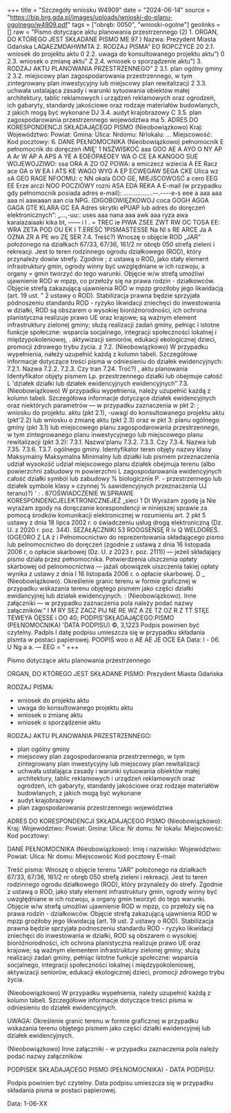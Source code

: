 +++
title = "Szczegóły wniosku W4909"
date = "2024-06-14"
source = "https://bip.brg.gda.pl/images/uploads/wnioski-do-planu-ogolnego/w4909.pdf"
tags = ["obręb: 0050", "wnioski-ogolne"]
geolinks = []
raw = "Pismo dotyczące aktu planowania przestrzennego (2)  1. ORGAN, DO KTÓREGO JEST SKŁADANE PISMO  ME 97 )  Nazwa: Prezydent Miasta Gdańska LAQAEZMDAHWMTA 2. RODZAJ PISMA” EO ROPCZYCE 20 2.1. wniosek do projektu aktu 0 2.2. uwaga do konsultowanego projektu aktu”) 0 2.3. wniosek o zmianę aktu” Z 2.4. wniosek o sporządzenie aktu”) 3. RODZAJ AKTU PLANOWANIA PRZESTRZENNEGO” 2 3.1. plan ogólny gminy 2 3.2. miejscowy plan zagospodarowania przestrzennego, w tym zintegrowany plan inwestycyjny lub miejscowy plan rewitalizacji 2 3.3. uchwała ustalająca zasady i warunki sytuowania obiektów małej architektury, tablic reklamowych i urządzeń reklamowych oraz ogrodzeń, ich gabaryty, standardy jakościowe oraz rodzaje materiałów budowlanych, z jakich mogą być wykonane DJ 3.4. audyt krajobrazowy C 3.5. plan zagospodarowania przestrzennego województwa ma  5. ADRES DO KORESPONDENCJI SKŁADAJĄCEGO PISMO (Nieobowiązkowo) Kraj: Województwo: Powiat: Gmina: Ulica: Nrdomu:  Nrlokalu: ... Miejscowość: Kod pocztowy: 6. DANE PEŁNOMOCNIKA (Nieobowiązkowo)  pełnomocnik E pełnomocnik do doręczeń iMIĘ' 1 NSŻWISKOĆ aaa GOO AE A AYO O NY AP A Ar W AP A APS A YE A EOEÓPAEOEY WA O CE EA KANGOO SUE WOJEWOJZIWO: ssa ORA A ZO OZ POWA: a emiczecz wziecia A EE Racz ace GA o W EA I ATS KE WAGO WYG A EP ECWEGAW SEGA CKE Ulica wz sA GEO RAGE NFOOMU: c NN okala GOO GE, MIEJSCOWOSĆ a cero EEG EE Erze arczi NOO POCZIÓWY rozni ASA EDA REKA A E-mail (w przypadku gdy pełnomocnik posiada adres e-mail): .................--.----e-s eee a aaa aaa aaa ni aawaaan aan cia NPG. (DIGOBOWIĘZKOWOJ coca GOGH AGGA GAGA GTE KLARA GC EA Adres skrytki ePUAP lub adres do doręczeń elektronicznych”: „...,-uu:: uses aaa nana aaa awk aaa ryza awa karaiazaiaaki kika  bt, —— i  I . = TREC ie PIWA ZSEE ZWT RW OC TOSA EE: WRA ZETA POD OU EK I T.EREŚĆ 1PISMASTESSE Na NI s RE ARCE Ja A OZNA ZR A PE wo ZĘ SER 7.4. Treść?) Wnoszę o objęcie ROD „JAR” położonego na działkach 67/33, 67/36, 161/2 nr obręb 050 strefą  zieleni i rekreacji. Jest to teren rodzinnego ogrodu działkowego (ROD), który przynależy dowiw strefy. Zgodnie  ; z ustawą o ROD, jako stały element infrastruktury gmin, ogrody winny być uwzględniane w ich rozwoju, a organy = gmin tworzyć do tego warunki. Objęcie w/w strefą umożliwi ujawnienie ROD w mpzp, co przełoży się na prawa rodzin - działkowców. Objęcie strefą zakazującą ujawnienia ROD w mpzp groziłoby jego likwidacją (art. 19 ust. ” 2 ustawy o ROD). Stabilizacja prawna będzie sprzyjała pódnoszeniu standardu ROD - ryzyko likwidacji zniechęci do inwestowania w działki, ROD są obszarem o wysokiej bioróżnorodności, ich ochrona planistyczna realizuje prawo UE oraz krajowe; są ważnym element infrastruktury zielonej gminy; służą realizacji zadań gminy, pełniąc i  istotne funkcje społeczne: wsparcia socjalnego, integracji społeczności lokalnej i międzypokoleniowej, . aktywizacji seniorów, edukacji ekologicznej dzieci, promocji zdrowego trybu życia. z 7.2. (Nieobowiązkowo) W przypadku wypełnienia, nałeży uzupełnić każdą z kolumn tabeli. Szczegółowe informacje dotyczące treści pisma w odniesieniu do działek ewidencyjnych: 7.2.1. Nazwa 7.2.2. 7.2.3. Czy tran 7.24. Troć?) , aktu planowania Identyfikator objęty pismem Lp.  przestrzennego działki lub obejmuje całość L 'działek działki lub działek ewidencyjnych ewidencyjnych”  7.3. (Nieobowiązkowo) W przypadku wypełnienia, należy uzupełnić każdą z kolumn tabeli. Szczegółowa informacje dotyczące działek ewidencyjnych oraz niektórych parametrów — w przypadku zaznaczenia w pkt 2: ; wniosku do projektu. aktu (pkt 2.1), -uwagi do konsultowanego projektu aktu (pkt'2.2) lub wniosku o zmianę  aktu (pkt 2.3) oraz w pkt 3: planu ogólnego gminy (pkt 3.1) lub miejscowego planu zagospodarowania przestrzennego, w tym zintegrowanego planu inwestycyjnego lub miejscowego planu rewitalizacji (pkt 3.2): 7.3.1. Nazwa'planu 7.3.2. 7.3.3. Czy  7.3.4. Nazwa lub 7.35. 7.3.6. T3.7. ogólnego gminy. Identyfikator teren objęty nazwy klasy Maksymalny Maksymalna Minimalny  lub działki lub pismem przeznaczenia udział wysokość udział  miejscowego planu działek obejmuja terenu (albo powierzchni  zabudowy m  powierzchni L zagospodarowania  ewidencyjnych całość działki symbol lub zabudowy % biologicznie P.  - przestrzennego  lub działek symbole klasy » czynnej % sawidencyjnych przeznaczenia UJ teranu)?) ' : . 87OŚWIADCZENIE W.SPRAWIE KORESPONDEŃCJELEKTRONICZNEJEŹ „sieci 1 DI Wyrażam zgodę ja Nie wyrażam zgody na doręczanie korespondencji w niniejszej sprawie za pomocą środków komunikacji elektronicznej w rozumieniu  art. 2 pkt 5 ustawy z dnia 18 lipca 2002 r. o świadczeniu usług drogą elektroniczną (Dz. U. z 2020 r. poz. 344). SEZAŁĄCZNIKI 53 ROÓGSEŃSĘ R iv Q WELDOREŚ. (OGEÓRO Z LA ż i Pełnomocnictwo do reprezentowania składającego pismo lub pelnomocnictwo do doręczeń (zgodnie z ustawą z dnia 16 listopada 2006 r, o opłacie skarbowej (Dz. U. z 2023 r. poz. 2111)) — jeżeli składający pismo działa przez pełnomocnika.  Potwierdzenia ulszczenia opłaty skarbowej od pelnomocnictwa — jażali obowiązek uiszczenia takiej opłaty wynika z ustawy z dnia l 16 listopada 2006 r. o opłacie skarbowej. D _ (Nieobowiązkowo). Określenie granic terenu w formie graficznej w przypadku wskazania terenu objętego pismem jako części  działki ewidancyjnej lub działak ewidencyjnych. :  (Nieobowiązkowo). Inne załączniki — w przypadku zaznaczenia pola należy podać nazwy załączników.” I M RY SEZ ZACZ PIJ NE RE WZ A ZE TZ OZ R Z TT STĘE TEWEYA ÓĘSSE i OO 40; PODPIS'SKŁADAJĄCEGO:PISMO (PEŁNOMOCNIKA) 'DATA PODPISU) ©, 3,1223 Podpis powinien być czytelny. Padpls I datę podpisu umieszcza się w przypadku składania plsmta w postaci papierowej. POOPIŚ woo o AE AE JE OCE EA Data: l - 06. U  Ng a a. — EEG = "
+++

Pismo dotyczące aktu planowania przestrzennego 

ORGAN, DO KTÓREGO JEST SKŁADANE PISMO: Prezydent Miasta Gdańska

RODZAJ PISMA:
- wniosek do projektu aktu
- uwaga do konsultowanego projektu aktu
- wniosek o zmianę aktu
- wniosek o sporządzenie aktu

RODZAJ AKTU PLANOWANIA PRZESTRZENNEGO:
- plan ogólny gminy
- miejscowy plan zagospodarowania przestrzennego, w tym zintegrowany plan inwestycyjny lub miejscowy plan rewitalizacji
- uchwała ustalająca zasady i warunki sytuowania obiektów małej architektury, tablic reklamowych i urządzeń reklamowych oraz ogrodzeń, ich gabaryty, standardy jakościowe oraz rodzaje materiałów budowlanych, z jakich mogą być wykonane
- audyt krajobrazowy
- plan zagospodarowania przestrzennego województwa

ADRES DO KORESPONDENCJI SKŁADAJĄCEGO PISMO (Nieobowiązkowo):
Kraj: 
Województwo: 
Powiat: 
Gmina: 
Ulica: 
Nr domu: 
Nr lokalu: 
Miejscowość: 
Kod pocztowy:

DANE PEŁNOMOCNIKA (Nieobowiązkowo): 
Imię i nazwisko: 
Województwo: 
Powiat: 
Ulica: 
Nr domu: 
Miejscowość
Kod pocztowy
E-mail: 

Treść pisma: Wnoszę o objęcie terenu "JAR" położonego na działkach 67/33, 67/36, 161/2 nr obręb 050 strefą zieleni i rekreacji. Jest to teren rodzinnego ogrodu działkowego (ROD), który przynależy do strefy. Zgodnie z ustawą o ROD, jako stały element infrastruktury gmin, ogrody winny być uwzględniane w ich rozwoju, a organy gmin tworzyć do tego warunki. Objęcie w/w strefą umożliwi ujawnienie ROD w mpzp, co przełoży się na prawa rodzin - działkowców. Objęcie strefą zakazującą ujawnienia ROD w mpzp groziłoby jego likwidacją (art. 19 ust. 2 ustawy o ROD). Stabilizacja prawna będzie sprzyjała podnoszeniu standardu ROD - ryzyko likwidacji zniechęci do inwestowania w działki, ROD są obszarem o wysokiej bioróżnorodności, ich ochrona planistyczna realizuje prawo UE oraz krajowe; są ważnym elementem infrastruktury zielonej gminy; służą realizacji zadań gminy, pełniąc istotne funkcje społeczne: wsparcia socjalnego, integracji społeczności lokalnej i międzypokoleniowej, aktywizacji seniorów, edukacji ekologicznej dzieci, promocji zdrowego trybu życia.

(Nieobowiązkowo) W przypadku wypełnienia, należy uzupełnić każdą z kolumn tabeli. Szczegółowe informacje dotyczące treści pisma w odniesieniu do działek ewidencyjnych.

UWAGA:
Określenie granic terenu w formie graficznej w przypadku wskazania terenu objętego pismem jako części działki ewidencyjnej lub działek ewidencyjnych.

(Nieobowiązkowo) Inne załączniki - w przypadku zaznaczenia pola należy podać nazwy załączników.

PODPISEK SKŁADAJĄCEGO PISMO (PEŁNOMOCNIKA) - DATA PODPISU: 

Podpis powinien być czytelny. Data podpisu umieszcza się w przypadku składania pisma w postaci papierowej.

Data: 1-06-XX


